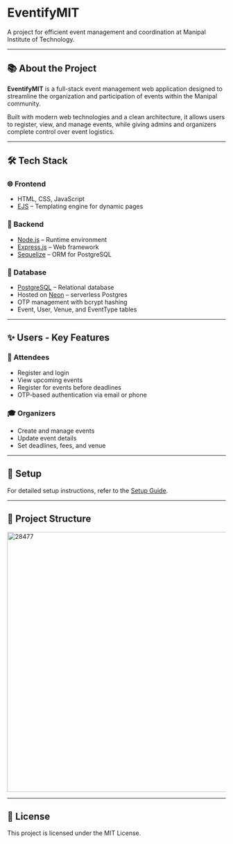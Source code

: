 # EventifyMIT

A project for efficient event management and coordination at Manipal Institute of Technology.

---

## 📚 About the Project

**EventifyMIT** is a full-stack event management web application designed to streamline the organization and participation of events within the Manipal community.

Built with modern web technologies and a clean architecture, it allows users to register, view, and manage events, while giving admins and organizers complete control over event logistics.

---

## 🛠 Tech Stack

### 🌐 Frontend

-  HTML, CSS, JavaScript
-  [EJS](https://ejs.co/) – Templating engine for dynamic pages

### 🧠 Backend

-  [Node.js](https://nodejs.org/) – Runtime environment
-  [Express.js](https://expressjs.com/) – Web framework
-  [Sequelize](https://sequelize.org/) – ORM for PostgreSQL

### 💾 Database

-  [PostgreSQL](https://www.postgresql.org/) – Relational database
-  Hosted on [Neon](https://neon.tech/) – serverless Postgres
-  OTP management with bcrypt hashing
-  Event, User, Venue, and EventType tables

---

## ✨ Users - Key Features

### 👥 Attendees

-  Register and login
-  View upcoming events
-  Register for events before deadlines
-  OTP-based authentication via email or phone

### 🎓 Organizers

-  Create and manage events
-  Update event details
-  Set deadlines, fees, and venue

---

## 🔧 Setup

For detailed setup instructions, refer to the [Setup Guide](./setup.md).

---

## 📁 Project Structure

<img src="https://github.com/user-attachments/assets/ee439127-f02f-4f26-9730-9c87f8eebada" alt="28477" width="600"/>

---

## 📄 License

This project is licensed under the MIT License.
